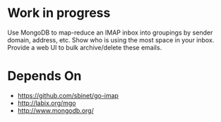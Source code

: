 Work in progress
================
Use MongoDB to map-reduce an IMAP inbox into groupings by sender domain, 
address, etc. Show who is using the most space in your inbox. Provide a 
web UI to bulk archive/delete these emails.


Depends On
==========
- https://github.com/sbinet/go-imap
- http://labix.org/mgo
- http://www.mongodb.org/
